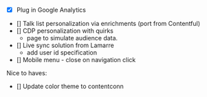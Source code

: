 - [X] Plug in Google Analytics
- [] Talk list personalization via enrichments (port from Contentful)
- [] CDP personalization with quirks
    - page to simulate audience data.
- [] Live sync solution from Lamarre
     - add user id specification
- [] Mobile menu - close on navigation click

Nice to haves:
- [] Update color theme to contentconn
